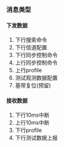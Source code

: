### 消息类型
#### 下发数据
1. 下行搜索命令
2. 下行信道配置
3. 下行同步控制命令
4. 上行同步控制命令
5. 上行profile
6. 测试观测数据配置
7. 基带复位(预留)
#### 接收数据
1. 下行10ms中断
2. 上行10ms中断
3. 下行profile
4. 下行测试数据上报